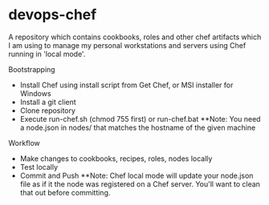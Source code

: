devops-chef
===========
A repository which contains cookbooks, roles and other chef artifacts which I am using to manage my personal workstations and servers using Chef running in 'local mode'. 

Bootstrapping
- Install Chef using install script from Get Chef, or MSI installer for Windows
- Install a git client
- Clone repository
- Execute run-chef.sh (chmod 755 first) or run-chef.bat
**Note: You need a node.json in nodes/ that matches the hostname of the given machine

Workflow
- Make changes to cookbooks, recipes, roles, nodes locally
- Test locally
- Commit and Push
**Note: Chef local mode will update your node.json file as if it the node was registered on a Chef server. You'll want to clean that out before committing. 
